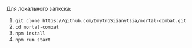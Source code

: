 Для локального запкска:
1. `git clone https://github.com/DmytroSiianytsia/mortal-combat.git`
2. `cd mortal-combat`
3. `npm install`
4. `npm run start`

